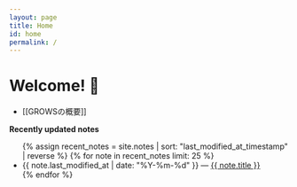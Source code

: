 ```yaml
---
layout: page
title: Home
id: home
permalink: /
---
```


# Welcome! 🌱

- [[GROWSの概要]]

<!-- ## .
 !-- - Continuous Paradigm
 !-- 
 !-- ## .
 !-- - Three Track Attack
 !-- - Tracer Bullet Development
 !-- - Continuous Integration
 !-- - Provide Useful Feedback
 !-- - Adopt Personal Learning Habits
 !-- - Must Be Present
 !-- 
 !-- ## .
 !-- - Work in Small, Stable Teams
 !-- - Create Psychological Safety
 !-- - Reward Structures, Motivation & Incentives
 !-- - Set Team-wide Interruption Protocols
 !-- - Answers From Experiments
 !-- - Create Free Information Flow
 !-- - Contextual Tools
 !-- - Is The GROWS Method® for You?
 !-- - Share the Vision
 !-- - Realtime Funding
 !-- - Systems Thinking -->


<strong>Recently updated notes</strong>

<ul>
  {% assign recent_notes = site.notes | sort: "last_modified_at_timestamp" | reverse %}
  {% for note in recent_notes limit: 25 %}
    <li>
      {{ note.last_modified_at | date: "%Y-%m-%d" }} — <a class="internal-link" href="{{ note.url }}">{{ note.title }}</a>
    </li>
  {% endfor %}
</ul>


